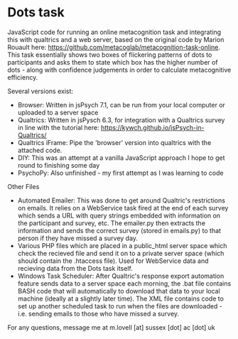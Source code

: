 # Dots task
JavaScript code for running an online metacognition task and integrating this with qualtrics and a web server, based on the original code by Marion Rouault here: https://github.com/metacoglab/metacognition-task-online. This task essentially shows two boxes of flickering patterns of dots to participants and asks them to state which box has the higher number of dots - along with confidence judgements in order to calculate metacognitive efficiency.

Several versions exist:
- Browser: Written in jsPsych 7.1, can be run from your local computer or uploaded to a server space
- Qualtrics: Written in jsPysch 6.3, for integration with a Qualtrics survey in line with the tutorial here: https://kywch.github.io/jsPsych-in-Qualtrics/
- Qualtrics iFrame: Pipe the 'browser' version into qualtrics with the attached code.
- DIY: This was an attempt at a vanilla JavaScript approach I hope to get round to finishing some day
- PsychoPy: Also unfinished - my first attempt as I was learning to code

Other Files
- Automated Emailer: This was done to get around Qualtric's restrictions on emails. It relies on a WebService task fired at the end of each survey which sends a URL with query strings embedded with information on the participant and survey, etc. The emailer.py then extracts the information and sends the correct survey (stored in emails.py) to that person if they have missed a survey day.
- Various PHP files which are placed in a public_html server space which check the recieved file and send it on to a private server space (which should contain the .htaccess file). Used for WebService data and recieving data from the Dots task itself.
- Windows Task Scheduler: After Qualtric's response export automation feature sends data to a server space each morning, the .bat file contains BASH code that will automatically to download that data to your local machine (ideally at a slightly later time). The XML file contains code to set up another scheduled task to run when the files are downloaded - i.e. sending emails to those who have missed a survey.

For any questions, message me at m.lovell [at] sussex [dot] ac [dot] uk
